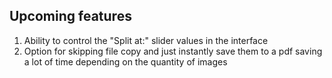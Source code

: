 ## Upcoming features

1. Ability to control the "Split at:" slider values in the interface
2. Option for skipping file copy and just instantly save them to a pdf saving a lot of time depending on the quantity of images